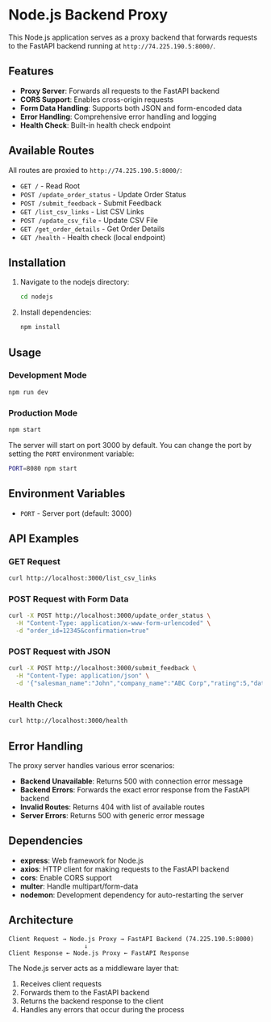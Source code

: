 # Node.js Backend Proxy

This Node.js application serves as a proxy backend that forwards requests to the FastAPI backend running at `http://74.225.190.5:8000/`.

## Features

- **Proxy Server**: Forwards all requests to the FastAPI backend
- **CORS Support**: Enables cross-origin requests
- **Form Data Handling**: Supports both JSON and form-encoded data
- **Error Handling**: Comprehensive error handling and logging
- **Health Check**: Built-in health check endpoint

## Available Routes

All routes are proxied to `http://74.225.190.5:8000/`:

- `GET /` - Read Root
- `POST /update_order_status` - Update Order Status
- `POST /submit_feedback` - Submit Feedback
- `GET /list_csv_links` - List CSV Links
- `POST /update_csv_file` - Update CSV File
- `GET /get_order_details` - Get Order Details
- `GET /health` - Health check (local endpoint)

## Installation

1. Navigate to the nodejs directory:

   ```bash
   cd nodejs
   ```

2. Install dependencies:
   ```bash
   npm install
   ```

## Usage

### Development Mode

```bash
npm run dev
```

### Production Mode

```bash
npm start
```

The server will start on port 3000 by default. You can change the port by setting the `PORT` environment variable:

```bash
PORT=8080 npm start
```

## Environment Variables

- `PORT` - Server port (default: 3000)

## API Examples

### GET Request

```bash
curl http://localhost:3000/list_csv_links
```

### POST Request with Form Data

```bash
curl -X POST http://localhost:3000/update_order_status \
  -H "Content-Type: application/x-www-form-urlencoded" \
  -d "order_id=12345&confirmation=true"
```

### POST Request with JSON

```bash
curl -X POST http://localhost:3000/submit_feedback \
  -H "Content-Type: application/json" \
  -d '{"salesman_name":"John","company_name":"ABC Corp","rating":5,"date":"2025-01-01"}'
```

### Health Check

```bash
curl http://localhost:3000/health
```

## Error Handling

The proxy server handles various error scenarios:

- **Backend Unavailable**: Returns 500 with connection error message
- **Backend Errors**: Forwards the exact error response from the FastAPI backend
- **Invalid Routes**: Returns 404 with list of available routes
- **Server Errors**: Returns 500 with generic error message

## Dependencies

- **express**: Web framework for Node.js
- **axios**: HTTP client for making requests to the FastAPI backend
- **cors**: Enable CORS support
- **multer**: Handle multipart/form-data
- **nodemon**: Development dependency for auto-restarting the server

## Architecture

```
Client Request → Node.js Proxy → FastAPI Backend (74.225.190.5:8000)
                     ↓
Client Response ← Node.js Proxy ← FastAPI Response
```

The Node.js server acts as a middleware layer that:

1. Receives client requests
2. Forwards them to the FastAPI backend
3. Returns the backend response to the client
4. Handles any errors that occur during the process
